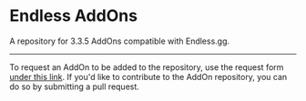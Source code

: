 # Endless AddOns

A repository for 3.3.5 AddOns compatible with Endless.gg.

---

To request an AddOn to be added to the repository, use the request form [under this link](https://github.com/endless-addons/.github/issues/new/choose).
If you'd like to contribute to the AddOn repository, you can do so by submitting a pull request.
